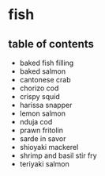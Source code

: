 # fish

## table of contents

- baked fish filling
- baked salmon
- cantonese crab
- chorizo cod
- crispy squid
- harissa snapper
- lemon salmon
- nduja cod
- prawn fritolin
- sarde in savor
- shioyaki mackerel
- shrimp and basil stir fry
- teriyaki salmon
